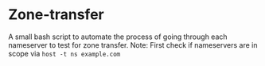 # Zone-transfer
A small bash script to automate the process of going through each nameserver to test for zone transfer.
Note: First check if nameservers are in scope via ```host -t ns example.com```
